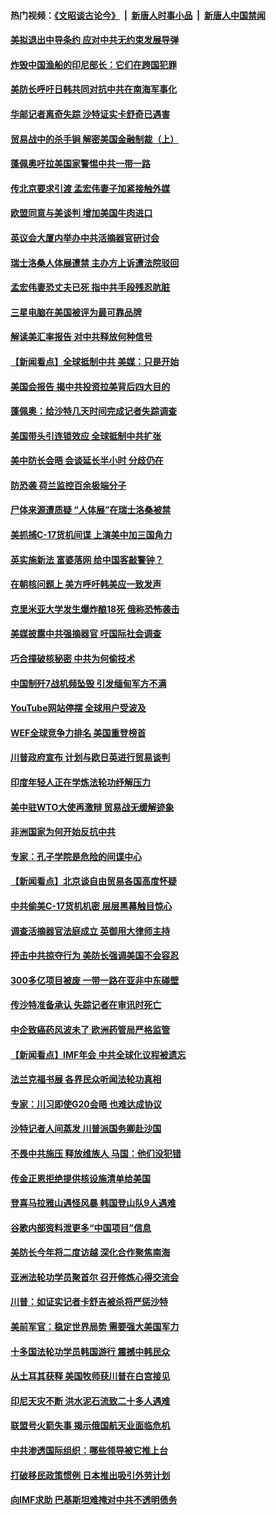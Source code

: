 #### 热门视频：[《文昭谈古论今》](https://github.com/gfw-breaker/wenzhao/blob/master/README.md?t=10201533) &nbsp;|&nbsp; [新唐人时事小品](https://github.com/gfw-breaker/ntdtv-comedy/blob/master/README.md?t=10201533) &nbsp;|&nbsp; [新唐人中国禁闻](https://github.com/gfw-breaker/ntdtv-news/blob/master/README.md?t=10201533)

#### [美拟退出中导条约 应对中共无约束发展导弹](../pages/nsc418/n10797140.md?t=10201533) 

#### [炸毁中国渔船的印尼部长：它们在跨国犯罪](../pages/nsc418/n10796923.md?t=10201533) 

#### [美防长呼吁日韩共同对抗中共在南海军事化](../pages/nsc418/n10796976.md?t=10201533) 

#### [华邮记者离奇失踪 沙特证实卡舒奇已遇害](../pages/nsc418/n10796683.md?t=10201533) 

#### [贸易战中的杀手锏 解密美国金融制裁（上）](../pages/nsc418/n10796141.md?t=10201533) 

#### [蓬佩奥吁拉美国家警惕中共一带一路](../pages/nsc418/n10794728.md?t=10201533) 

#### [传北京要求引渡 孟宏伟妻子加紧接触外媒](../pages/nsc418/n10796038.md?t=10201533) 

#### [欧盟同意与美谈判 增加美国牛肉进口](../pages/nsc418/n10795852.md?t=10201533) 

#### [英议会大厦内举办中共活摘器官研讨会](../pages/nsc418/n10795559.md?t=10201533) 

#### [瑞士洛桑人体展遭禁 主办方上诉遭法院驳回](../pages/nsc418/n10795383.md?t=10201533) 

#### [孟宏伟妻恐丈夫已死 指中共手段残忍肮脏](../pages/nsc418/n10795287.md?t=10201533) 

#### [三星电脑在美国被评为最可靠品牌](../pages/nsc418/n10794177.md?t=10201533) 

#### [解读美汇率报告 对中共释放何种信号](../pages/nsc418/n10793405.md?t=10201533) 

#### [【新闻看点】全球抵制中共 美媒：只是开始](../pages/nsc418/n10793045.md?t=10201533) 

#### [美国会报告 揭中共投资拉美背后四大目的](../pages/nsc418/n10793442.md?t=10201533) 

#### [蓬佩奥：给沙特几天时间完成记者失踪调查](../pages/nsc418/n10793092.md?t=10201533) 

#### [美国带头引连锁效应 全球抵制中共扩张](../pages/nsc418/n10789877.md?t=10201533) 

#### [美中防长会晤 会谈延长半小时 分歧仍在](../pages/nsc418/n10792461.md?t=10201533) 

#### [防恐袭 荷兰监控百余极端分子](../pages/nsc418/n10792022.md?t=10201533) 

#### [尸体来源遭质疑 “人体展”在瑞士洛桑被禁](../pages/nsc418/n10789660.md?t=10201533) 

#### [美抓捕C-17货机间谍 上演美中加三国角力](../pages/nsc418/n10787846.md?t=10201533) 

#### [英实施新法 富婆落网 给中国客敲警钟？](../pages/nsc418/n10789908.md?t=10201533) 

#### [在朝核问题上 美方呼吁韩美应一致发声](../pages/nsc418/n10789196.md?t=10201533) 

#### [克里米亚大学发生爆炸酿18死 俄称恐怖袭击](../pages/nsc418/n10789770.md?t=10201533) 

#### [美媒披露中共强摘器官 吁国际社会调查](../pages/nsc418/n10789337.md?t=10201533) 

#### [巧合撞破核秘密 中共为何偷技术](../pages/nsc418/n10788217.md?t=10201533) 

#### [中国制歼7战机频坠毁 引发缅甸军方不满](../pages/nsc418/n10788418.md?t=10201533) 

#### [YouTube网站停摆 全球用户受波及](../pages/nsc418/n10788989.md?t=10201533) 

#### [WEF全球竞争力排名 美国重登榜首](../pages/nsc418/n10788605.md?t=10201533) 

#### [川普政府宣布 计划与欧日英进行贸易谈判](../pages/nsc418/n10788496.md?t=10201533) 

#### [印度年轻人正在学炼法轮功纾解压力](../pages/nsc418/n10787667.md?t=10201533) 

#### [美中驻WTO大使再激辩 贸易战无缓解迹象](../pages/nsc418/n10787893.md?t=10201533) 

#### [非洲国家为何开始反抗中共](../pages/nsc418/n10788253.md?t=10201533) 

#### [专家：孔子学院是危险的间谍中心](../pages/nsc418/n10746252.md?t=10201533) 

#### [【新闻看点】北京谈自由贸易各国高度怀疑](../pages/nsc418/n10787737.md?t=10201533) 

#### [中共偷美C-17货机机密 层层黑幕触目惊心](../pages/nsc418/n10787673.md?t=10201533) 

#### [调查活摘器官法庭成立 英御用大律师主持](../pages/nsc418/n10787477.md?t=10201533) 

#### [抨击中共掠夺行为 美防长强调美国不会容忍](../pages/nsc418/n10787167.md?t=10201533) 

#### [300多亿项目被废 一带一路在亚非中东碰壁](../pages/nsc418/n10787144.md?t=10201533) 

#### [传沙特准备承认 失踪记者在审讯时死亡](../pages/nsc418/n10786900.md?t=10201533) 

#### [中企致癌药风波未了 欧洲药管局严格监管](../pages/nsc418/n10785912.md?t=10201533) 

#### [【新闻看点】IMF年会 中共全球化议程被遗忘](../pages/nsc418/n10785214.md?t=10201533) 

#### [法兰克福书展 各界民众听闻法轮功真相](../pages/nsc418/n10782900.md?t=10201533) 

#### [专家：川习即使G20会晤 也难达成协议](../pages/nsc418/n10785213.md?t=10201533) 

#### [沙特记者人间蒸发 川普派国务卿赴沙国](../pages/nsc418/n10785192.md?t=10201533) 

#### [不畏中共施压 释放维族人 马国：他们没犯错](../pages/nsc418/n10784464.md?t=10201533) 

#### [传金正恩拒绝提供核设施清单给美国](../pages/nsc418/n10784510.md?t=10201533) 

#### [登喜马拉雅山遇怪风暴 韩国登山队9人遇难](../pages/nsc418/n10784286.md?t=10201533) 

#### [谷歌内部资料泄更多“中国项目”信息](../pages/nsc418/n10783142.md?t=10201533) 

#### [美防长今年将二度访越 深化合作聚焦南海](../pages/nsc418/n10783067.md?t=10201533) 

#### [亚洲法轮功学员聚首尔 召开修炼心得交流会](../pages/nsc418/n10780294.md?t=10201533) 

#### [川普：如证实记者卡舒吉被杀将严惩沙特](../pages/nsc418/n10782611.md?t=10201533) 

#### [美前军官：稳定世界局势 需要强大美国军力](../pages/nsc418/n10781975.md?t=10201533) 

#### [十多国法轮功学员韩国游行 震撼中韩民众](../pages/nsc418/n10781244.md?t=10201533) 

#### [从土耳其获释 美国牧师获川普在白宫接见](../pages/nsc418/n10781786.md?t=10201533) 

#### [印尼天灾不断 洪水泥石流致二十多人遇难](../pages/nsc418/n10781733.md?t=10201533) 

#### [联盟号火箭失事 揭示俄国航天业面临危机](../pages/nsc418/n10781049.md?t=10201533) 

#### [中共渗透国际组织：哪些领导被它推上台](../pages/nsc418/n10780076.md?t=10201533) 

#### [打破移民政策惯例 日本推出吸引外劳计划](../pages/nsc418/n10780027.md?t=10201533) 

#### [向IMF求助 巴基斯坦难掩对中共不透明债务](../pages/nsc418/n10779334.md?t=10201533) 

